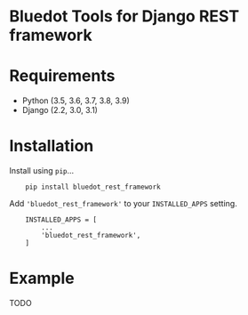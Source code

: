 # Bluedot Tools for Django REST framework

# Requirements

- Python (3.5, 3.6, 3.7, 3.8, 3.9)
- Django (2.2, 3.0, 3.1)

# Installation

Install using `pip`...

```
    pip install bluedot_rest_framework
```

Add `'bluedot_rest_framework'` to your `INSTALLED_APPS` setting.

```
    INSTALLED_APPS = [
        ...
        'bluedot_rest_framework',
    ]
```

# Example

TODO
